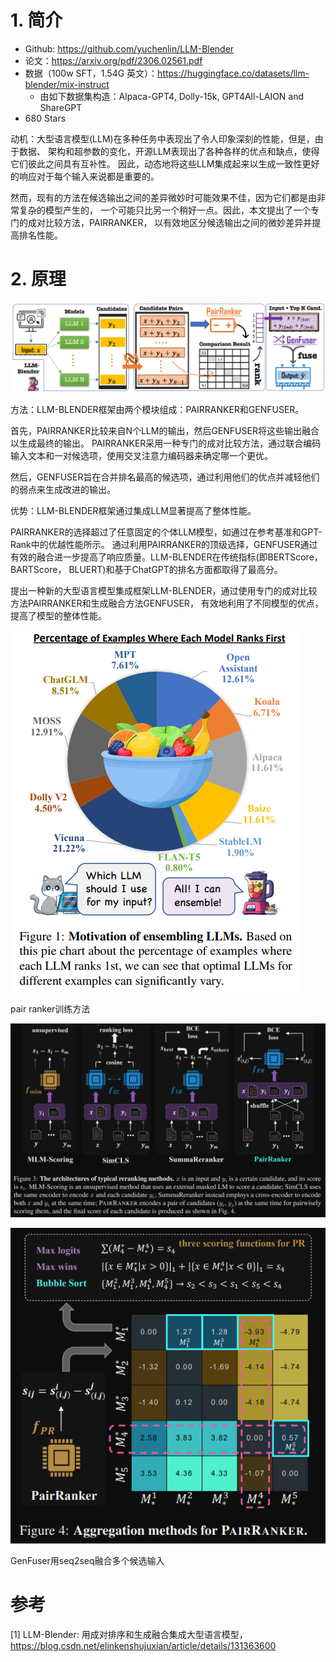 # 1. 简介

- Github: https://github.com/yuchenlin/LLM-Blender
- 论文：https://arxiv.org/pdf/2306.02561.pdf
- 数据（100w SFT，1.54G 英文）：https://huggingface.co/datasets/llm-blender/mix-instruct
  - 由如下数据集构造：Alpaca-GPT4, Dolly-15k, GPT4All-LAION and ShareGPT
- 680 Stars

动机：大型语言模型(LLM)在多种任务中表现出了令人印象深刻的性能，但是，由于数据、
架构和超参数的变化，开源LLM表现出了各种各样的优点和缺点，使得它们彼此之间具有互补性。
因此，动态地将这些LLM集成起来以生成一致性更好的响应对于每个输入来说都是重要的。

然而，现有的方法在候选输出之间的差异微妙时可能效果不佳，因为它们都是由非常复杂的模型产生的，
一个可能只比另一个稍好一点。因此，本文提出了一个专门的成对比较方法，PAIRRANKER，
以有效地区分候选输出之间的微妙差异并提高排名性能。

# 2. 原理

![](.002_LLM_Blender_images/方案概述图.png)

方法：LLM-BLENDER框架由两个模块组成：PAIRRANKER和GENFUSER。

首先，PAIRRANKER比较来自N个LLM的输出，然后GENFUSER将这些输出融合以生成最终的输出。
PAIRRANKER采用一种专门的成对比较方法，通过联合编码输入文本和一对候选项，使用交叉注意力编码器来确定哪一个更优。

然后，GENFUSER旨在合并排名最高的候选项，通过利用他们的优点并减轻他们的弱点来生成改进的输出。

优势：LLM-BLENDER框架通过集成LLM显著提高了整体性能。

PAIRRANKER的选择超过了任意固定的个体LLM模型，如通过在参考基准和GPT-Rank中的优越性能所示。
通过利用PAIRRANKER的顶级选择，GENFUSER通过有效的融合进一步提高了响应质量。LLM-BLENDER在传统指标(即BERTScore，BARTScore，
BLUERT)和基于ChatGPT的排名方面都取得了最高分。

提出一种新的大型语言模型集成框架LLM-BLENDER，通过使用专门的成对比较方法PAIRRANKER和生成融合方法GENFUSER，
有效地利用了不同模型的优点，提高了模型的整体性能。

![](.002_LLM_Blender_images/模型的选择.png)

pair ranker训练方法

![](.002_LLM_Blender_images/pair_ranker训练方法.png)

![](.002_LLM_Blender_images/pairRanker方法.png)

GenFuser用seq2seq融合多个候选输入

# 参考

[1] LLM-Blender: 用成对排序和生成融合集成大型语言模型，
    https://blog.csdn.net/elinkenshujuxian/article/details/131363600
